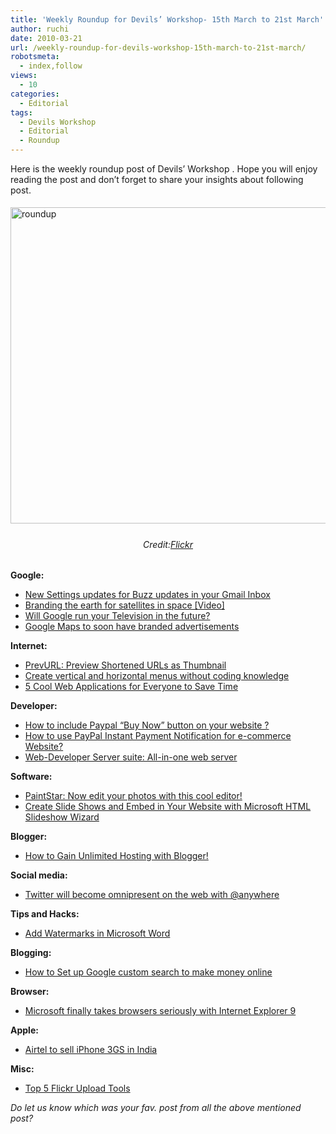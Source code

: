 ```yaml
---
title: 'Weekly Roundup for Devils’ Workshop- 15th March to 21st March'
author: ruchi
date: 2010-03-21
url: /weekly-roundup-for-devils-workshop-15th-march-to-21st-march/
robotsmeta:
  - index,follow
views:
  - 10
categories:
  - Editorial
tags:
  - Devils Workshop
  - Editorial
  - Roundup
---
```

Here is the weekly roundup post of Devils’ Workshop . Hope you will enjoy reading the post and don’t forget to share your insights about following post.

<img class="wp-image-52859" style="float: none;margin: 5px auto;border-width: 0px" src="http://cdn.devilsworkshop.org/files/2010/03/roundup.jpg" border="0" alt="roundup" width="506" height="506" />

<h6 style="text-align: center">
  Credit:<a href="http://www.flickr.com/photos/30928442@N08/3668169284" onclick="_gaq.push(['_trackEvent', 'outbound-article', 'http://www.flickr.com/photos/30928442@N08/3668169284', 'Flickr']);" target="_blank">Flickr</a>
</h6>

**Google:**

  * [New Settings updates for Buzz updates in your Gmail Inbox][1]
  * [Branding the earth for satellites in space [Video]][2]
  * <a href="http://devilsworkshop.org/will-google-run-your-television-in-the-future/" target="_blank">Will Google run your Television in the future?</a>
  * <a href="http://devilsworkshop.org/google-maps-to-soon-have-branded-advertisments/" target="_blank">Google Maps to soon have branded advertisements</a>

**Internet:**

  * [PrevURL: Preview Shortened URLs as Thumbnail][3]
  * [Create vertical and horizontal menus without coding knowledge][4]
  * <a href="http://devilsworkshop.org/5-cool-web-applications-for-everyone-to-save-time/" target="_blank">5 Cool Web Applications for Everyone to Save Time</a>

**Developer:**

  * [How to include Paypal “Buy Now” button on your website ?][5]
  * [How to use PayPal Instant Payment Notification for e-commerce Website?][6]
  * [Web-Developer Server suite: All-in-one web server][7]

**Software:**

  * [PaintStar: Now edit your photos with this cool editor!][8]
  * [Create Slide Shows and Embed in Your Website with Microsoft HTML Slideshow Wizard][9]

**Blogger:**

  * <a href="http://devilsworkshop.org/how-to-gain-unlimited-hosting-with-blogger/" target="_blank">How to Gain Unlimited Hosting with Blogger!</a>

**Social media:**

  * [Twitter will become omnipresent on the web with @anywhere][10]

**Tips and Hacks:**

  * <a href="http://devilsworkshop.org/add-watermarks-in-microsoft-word-tutorial/" target="_blank">Add Watermarks in Microsoft Word</a>

**Blogging:**

  * [How to Set up Google custom search to make money online][11]

**Browser:**

  * [Microsoft finally takes browsers seriously with Internet Explorer 9][12]

**Apple:**

  * <a href="http://devilsworkshop.org/airtel-to-sell-iphone-3gs-in-india/" target="_blank">Airtel to sell iPhone 3GS in India</a>

**Misc:**

  * [Top 5 Flickr Upload Tools][13]

*Do let us know which was your fav. post from all the above mentioned post?*

 [1]: http://devilsworkshop.org/new-settings-updates-for-buzz-updates-in-your-gmail-inbox/
 [2]: http://devilsworkshop.org/branding-the-earth-for-satellites-in-space-video/
 [3]: http://devilsworkshop.org/prevurl-preview-shortened-urls-as-thumbnail/
 [4]: http://devilsworkshop.org/aditya-kane/
 [5]: http://devilsworkshop.org/how-to-include-paypal-buy-now-button-on-your-website/
 [6]: http://devilsworkshop.org/how-to-use-paypal-instant-payment-notification-for-e-commerce-website/
 [7]: http://devilsworkshop.org/web-developer-server-suite-all-in-one-web-server/
 [8]: http://devilsworkshop.org/paintstar-edit-photos-editor/
 [9]: http://devilsworkshop.org/create-slide-shows-and-embed-in-your-website-with-microsoft-html-slideshow-wizard/
 [10]: http://devilsworkshop.org/twitter-will-become-omnipresent-on-the-web-with-anywhere/
 [11]: http://devilsworkshop.org/how-to-set-up-google-custom-search-to-make-money-online/
 [12]: http://devilsworkshop.org/microsoft-finally-takes-browsers-seriously-with-internet-explorer-9/
 [13]: http://devilsworkshop.org/top-5-flickr-upload-tools/
